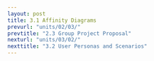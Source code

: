 ```yaml
---
layout: post
title: 3.1 Affinity Diagrams
prevurl: "units/02/03/"
prevtitle: "2.3 Group Project Proposal"
nexturl: "units/03/02/"
nexttitle: "3.2 User Personas and Scenarios"
---
```

